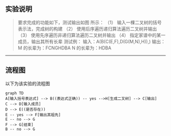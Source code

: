 ## 实验说明
>要求完成的功能如下，测试输出如图  所示：
>（1） 输入一棵二叉树的括号表示法，完成树的构建
>（2） 使用后序遍历递归算法遍历二叉树并输出
>（3） 使用先序遍历非递归算法遍历二叉树并输出
>（4） 指定家谱中的某一成员，输出其所有长辈
>测试例：
>输入：A(B(C(E,F),D(G(M,N),H)),)
>输出：
>M 的长辈为：FCNGHDBA
>N 的长辈为：HDBA
---
## 流程图
以下为该实验的流程图
```mermaid
graph TD
A[输入括号表达式] --> B((表达式正确)) -- yes -->H[生成二叉树] --> C[输出]
C --> D[输入成员]
D --> E((是否存在))
E -- yes --> F[输出其祖先]
E -- no --> G
F --> G[结束]
B -- no --> G
```
